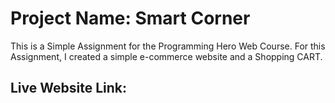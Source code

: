 # Project Name: Smart Corner

This is a Simple Assignment for the Programming Hero Web Course. For this Assignment, I created a simple e-commerce website and a Shopping CART.

## Live Website Link: 

